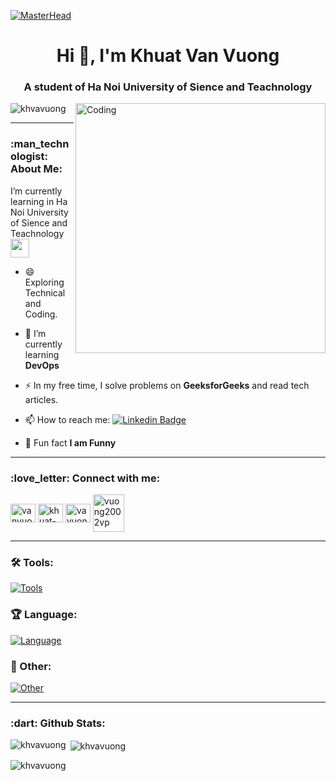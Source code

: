 [![MasterHead](https://developers.giphy.com/branch/master/static/api-512d36c09662682717108a38bbb5c57d.gif)](https://www.facebook.com/vanvuong.278/)
<h1 align="center">Hi 👋, I'm Khuat Van Vuong</h1>
<h3 align="center">A student of Ha Noi University of Sience and Teachnology</h3>
<img align="right" alt="Coding" width="400" src="https://media.giphy.com/media/SHjOSDkKZ18qOHA5B5/giphy.gif">

<p align="left"> <img src="https://komarev.com/ghpvc/?username=khvavuong&style=flat-square&color=blue" alt="khvavuong"/> </p>

---

<h3 align="left">:man_technologist: About Me:</h3>

I’m currently learning in Ha Noi University of Sience and Teachnology<img src="https://media.giphy.com/media/WUlplcMpOCEmTGBtBW/giphy.gif" width="30">
- 😄 Exploring Technical and Coding.

- 🌱 I’m currently learning **DevOps**
  
- ⚡ In my free time, I solve problems on **GeeksforGeeks** and read tech articles.

- 📫 How to reach me: [![Linkedin Badge](https://img.shields.io/badge/-LinkedIn-blue?style=flat&logo=Linkedin&logoColor=white)](https://www.linkedin.com/in/khuat-van-vuong-77300b288/)

- 👯 Fun fact **I am Funny**

---

<h3 align="left">:love_letter: Connect with me:</h3>

<p align="left">
<a href="https://www.facebook.com/vanvuong.278/" target="blank"><img align="center" src="https://raw.githubusercontent.com/rahuldkjain/github-profile-readme-generator/master/src/images/icons/Social/facebook.svg" alt="vanvuong.278" height="30" width="40" /></a>
<a href="https://www.linkedin.com/in/khuat-van-vuong-77300b288/" target="blank"><img align="center" src="https://raw.githubusercontent.com/rahuldkjain/github-profile-readme-generator/master/src/images/icons/Social/linked-in-alt.svg" alt="khuat-van-vuong-77300b288" height="30" width="40" /></a>
<a href="https://www.instagram.com/khvavuong/" target="blank"><img align="center" src="https://raw.githubusercontent.com/rahuldkjain/github-profile-readme-generator/master/src/images/icons/Social/instagram.svg" alt="vavuong27" height="30" width="40" /></a>
<a href="mailto:vuong2002vp@gmail.com" target="blank"><img align="center" src="https://media.giphy.com/media/QuI2G48pcj20qNHE3f/giphy.gif" alt="vuong2002vp" height="60" width="50" /></a>
</p>

---

### :hammer_and_wrench: Tools:

[![Tools](https://skillicons.dev/icons?i=vscode,idea,eclipse,docker)]([https://skillicons.dev](https://skillicons.dev/icons?i=vscode,idea,eclipse,docker))
### :trophy: Language:
[![Language](https://skillicons.dev/icons?i=html,sass,css,js,ts,react,nodejs,java,php,c,mysql,mongodb)]([https://skillicons.dev](https://skillicons.dev/icons?i=html,sass,css,js,ts,react,nodejs,java,php,c,mysql,mongodb))
### :1st_place_medal: Other:
[![Other](https://skillicons.dev/icons?i=linux,codepen,git,postman,github,heroku,emacs,latex,regex,svg)]([https://skillicons.dev](https://skillicons.dev/icons?i=linux,codepen,git,postman,github,heroku,emacs,latex,regex,svg))

---

<h3 align="left">:dart: Github Stats:</h3>

<p><img align="left" src="https://github-readme-stats.vercel.app/api/top-langs?username=khvavuong&show_icons=true&locale=en&layout=compact&theme=tokyonight" alt="khvavuong" /></p>

<p>&nbsp;<img align="center" src="https://github-readme-stats.vercel.app/api?username=khvavuong&show_icons=true&locale=en&theme=tokyonight" alt="khvavuong" /></p>

<p><img align="center" src="https://github-readme-streak-stats.herokuapp.com/?user=khvavuong&&theme=tokyonight" alt="khvavuong" /></p>


<!--
**khvavuong/khvavuong** is a ✨ _special_ ✨ repository because its `README.md` (this file) appears on your GitHub profile.

Here are some ideas to get you started:

- 🔭 I’m currently working on ...
- 🌱 I’m currently learning ...
- 👯 I’m looking to collaborate on ...
- 🤔 I’m looking for help with ...
- 💬 Ask me about ...
- 📫 How to reach me: ...
- 😄 Pronouns: ...
- ⚡ Fun fact: ...
-->
